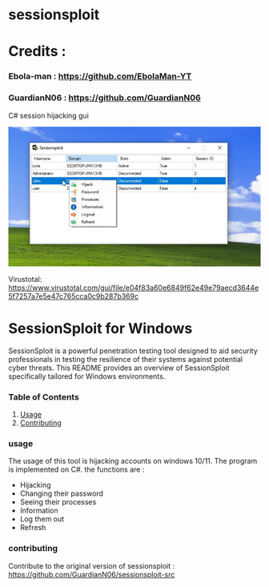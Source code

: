 # sessionsploit

# Credits :
### Ebola-man : https://github.com/EbolaMan-YT
### GuardianN06 : https://github.com/GuardianN06

C# session hijacking gui

![Alt text](image.png?raw=true)

Virustotal: https://www.virustotal.com/gui/file/e04f83a60e6849f62e49e79aecd3644e5f7257a7e5e47c765cca0c9b287b369c

# SessionSploit for Windows

SessionSploit is a powerful penetration testing tool designed to aid security professionals in testing the resilience of their systems against potential cyber threats. This README provides an overview of SessionSploit specifically tailored for Windows environments.

### Table of Contents

1. [Usage](#usage)
2. [Contributing](#contributing)

###  usage 

The usage of this tool is hijacking accounts on windows 10/11. The program is implemented on C#. the functions are :

- Hijacking
- Changing their password
- Seeing their processes
- Information
- Log them out
- Refresh 

### contributing 

Contribute to the original version of sessionsploit : https://github.com/GuardianN06/sessionsploit-src
